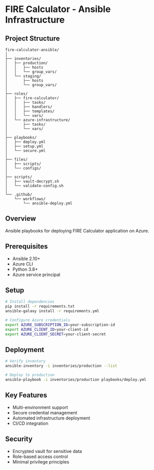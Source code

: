 # FIRE Calculator - Ansible Infrastructure

## Project Structure
```
fire-calculator-ansible/
│
├── inventories/
│   ├── production/
│   │   ├── hosts
│   │   └── group_vars/
│   └── staging/
│       ├── hosts
│       └── group_vars/
│
├── roles/
│   ├── fire-calculator/
│   │   ├── tasks/
│   │   ├── handlers/
│   │   ├── templates/
│   │   └── vars/
│   └── azure-infrastructure/
│       ├── tasks/
│       └── vars/
│
├── playbooks/
│   ├── deploy.yml
│   ├── setup.yml
│   └── secure.yml
│
├── files/
│   ├── scripts/
│   └── configs/
│
├── scripts/
│   ├── vault-decrypt.sh
│   └── validate-config.sh
│
└── .github/
    └── workflows/
        └── ansible-deploy.yml
```

## Overview
Ansible playbooks for deploying FIRE Calculator application on Azure.

## Prerequisites
- Ansible 2.10+
- Azure CLI
- Python 3.8+
- Azure service principal

## Setup
```bash
# Install dependencies
pip install -r requirements.txt
ansible-galaxy install -r requirements.yml

# Configure Azure credentials
export AZURE_SUBSCRIPTION_ID=your-subscription-id
export AZURE_CLIENT_ID=your-client-id
export AZURE_CLIENT_SECRET=your-client-secret
```

## Deployment
```bash
# Verify inventory
ansible-inventory -i inventories/production --list

# Deploy to production
ansible-playbook -i inventories/production playbooks/deploy.yml
```

## Key Features
- Multi-environment support
- Secure credential management
- Automated infrastructure deployment
- CI/CD integration

## Security
- Encrypted vault for sensitive data
- Role-based access control
- Minimal privilege principles
